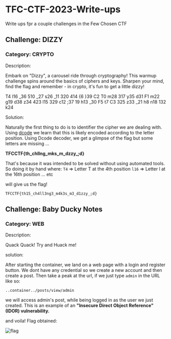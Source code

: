 # TFC-CTF-2023-Write-ups
Write ups fpr a couple challenges in the Few Chosen CTF 

## Challenge: DIZZY

### **Category: CRYPTO**

Description: 

Embark on "Dizzy", a carousel ride through cryptography! This warmup challenge spins around the basics of ciphers and keys. Sharpen your mind, find the flag and remember - in crypto, it's fun to get a little dizzy! 

T4 l16 _36 510 _27 s26 _11 320 414 {6 }39 C2 T0 m28 317 y35 d31 F1 m22 g19 d38 z34 423 l15 329 c12 ;37 19 h13 _30 F5 t7 C3 325 z33 _21 h8 n18 132 k24

Solution: 

Naturally the first thing to do is to identifier the cipher we are dealing with. Using [dcode](https://www.dcode.fr/cipher-identifier) we learn that this is likely encoded according to the letter position. Using Dcode decoder, we get a glimpse of the flag but some letters are missing ... 

**TFCCTF{th_chllng_mks_m_dzzy_;d}**

That's because it was intended to be solved without using automated tools. So doing it by hand where: 
`T4` => Letter T at the 4th position
`l16` => Letter l at the 16th position 
... etc

will give us the flag! 

`TFCCTF{th15_ch4ll3ng3_m4k3s_m3_d1zzy_;d}`

## Challenge: Baby Ducky Notes 

### **Category: WEB**

Description: 

Quack Quack! Try and Huack me!

solution: 

After starting the container, we land on a web page with a login and register button. We dont have any credential so we create a new account and then create a post. Then take a peak at the url, if we just type `admin` in the URL like so:

`..container../posts/view/admin` 

we will access admin's post, while being logged in as the user we just created. 
This is an example of an **"Insecure Direct Object Reference" (IDOR) vulnerability.**

and voila! Flag obtained:

![flag](https://github.com/this-is-emma/TCF-CTF-2023-Write-ups/assets/8417822/699f40a5-acdb-4b4e-8c14-763b771d124e)

